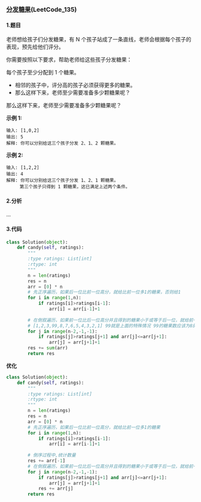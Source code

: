 ### [分发糖果](https://leetcode-cn.com/problems/candy/)(LeetCode_135)

#### 1.题目

老师想给孩子们分发糖果，有 N 个孩子站成了一条直线，老师会根据每个孩子的表现，预先给他们评分。

你需要按照以下要求，帮助老师给这些孩子分发糖果：

每个孩子至少分配到 1 个糖果。

- 相邻的孩子中，评分高的孩子必须获得更多的糖果。
- 那么这样下来，老师至少需要准备多少颗糖果呢？

那么这样下来，老师至少需要准备多少颗糖果呢？

**示例 1:**

```
输入: [1,0,2]
输出: 5
解释: 你可以分别给这三个孩子分发 2、1、2 颗糖果。
```

**示例 2:**

```
输入: [1,2,2]
输出: 4
解释: 你可以分别给这三个孩子分发 1、2、1 颗糖果。
     第三个孩子只得到 1 颗糖果，这已满足上述两个条件。
```

#### 2.分析

...

#### 3.代码

```python
class Solution(object):
    def candy(self, ratings):
        """
        :type ratings: List[int]
        :rtype: int
        """
        n = len(ratings)
        res = n
        arr = [0] * n
        # 先正序遍历，如果后一位比前一位高分，就给比前一位多1的糖果，否则给1
        for i in range(1,n):
            if ratings[i]>ratings[i-1]:
                arr[i] = arr[i-1]+1
         
        # 在倒叙遍历，如果前一位比后一位高分并且得到的糖果小于或等于后一位，就给前一位孩子比后一位孩子多一个糖果
        # [1,2,3,99,8,7,6,5,4,3,2,1] 99就是上面的特殊情况 99的糖果数应该为8的糖果数+1
        for j in range(n-2,-1,-1):
            if ratings[j]>ratings[j+1] and arr[j]<=arr[j+1]:
                arr[j] = arr[j+1]+1
        res += sum(arr)
        return res
```



**优化**

```python
class Solution(object):
    def candy(self, ratings):
        """
        :type ratings: List[int]
        :rtype: int
        """
        n = len(ratings)
        res = n
        arr = [0] * n
        # 先正序遍历，如果后一位比前一位高分，就给比前一位多1的糖果
        for i in range(1,n):
            if ratings[i]>ratings[i-1]:
                arr[i] = arr[i-1]+1
        
        # 倒序过程中,统计数量
        res += arr[-1]
        # 在倒叙遍历，如果前一位比后一位高分并且得到的糖果小于或等于后一位，就给前一位孩子比后一位孩子多一个糖果
        for j in range(n-2,-1,-1):
            if ratings[j]>ratings[j+1] and arr[j]<=arr[j+1]:
                arr[j] = arr[j+1]+1
            res += arr[j]
        return res
        
```

